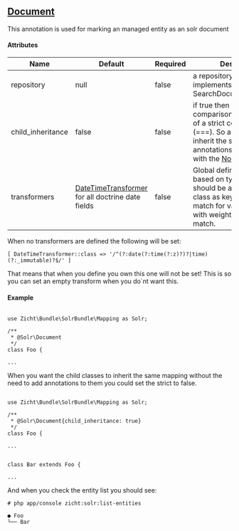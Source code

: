 ## [Document](../../src/Zicht/Bundle/SolrBundle/Mapping/Document.php)

This annotation is used for marking an managed entity as an solr document

#### Attributes

| Name | Default | Required | Description
--- | --- | --- | ---
repository | null | false | a repository class that implements SearchDocumentRepository
child_inheritance | false | false | if true then a instance of comparison is done instead of a strict comparison (===). So all child classes inherit the same annotations (except entities with the [NoDocument](NoDocument.md))
transformers | [DateTimeTransformer](../../src/Zicht/Bundle/SolrBundle/Mapping/DateTimeTransformer.php) for all doctrine date fields | false | Global defined transformers based on type, the array should be a transformer class as key and type match for value or an array with weight and type match.

When no transformers are defined the following will be set:

```
[ DateTimeTransformer::class => '/^(?:date(?:time(?:z)?)?|time)(?:_immutable)?$/' ]

```

That means that when you define you own this one will not be set! This is so you can set an empty transform when you do`nt want this.

#### Example

```

use Zicht\Bundle\SolrBundle\Mapping as Solr;

/**
 * @Solr\Document
 */
class Foo {

...

```

When you want the child classes to inherit the same mapping without the need to add annotations to them you could set the strict to false.



```

use Zicht\Bundle\SolrBundle\Mapping as Solr;

/**
 * @Solr\Document{child_inheritance: true}
 */
class Foo {

...


class Bar extends Foo {

...

```

And when you check the entity list you should see:


```
# php app/console zicht:solr:list-entities

● Foo
└── Bar


``` 